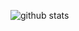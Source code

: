 ![github stats](https://github-readme-stats.vercel.app/api?username=fmasuhr&show_icons=true&hide_border=true&hide=["stars"]&hide_rank=true)

